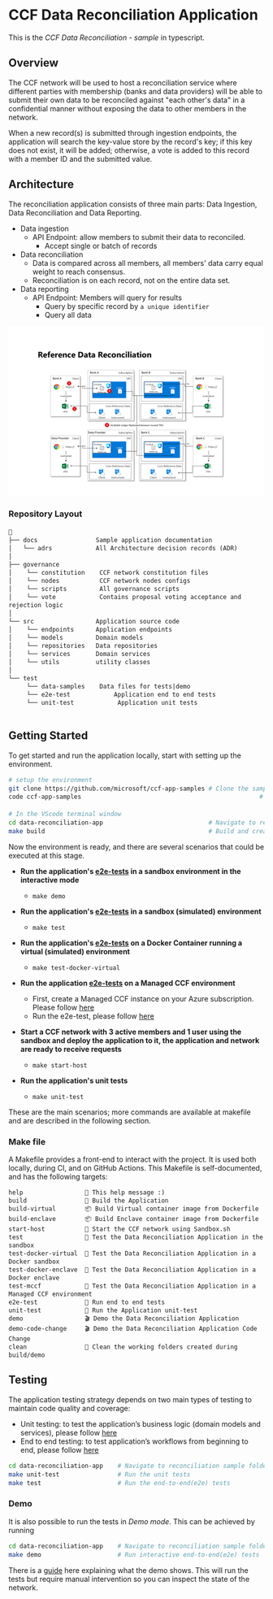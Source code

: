 # CCF Data Reconciliation Application

This is the _CCF Data Reconciliation - sample_ in typescript.

## Overview

The CCF network will be used to host a reconciliation service where different parties with membership (banks and data providers) will be able to submit their own data to be reconciled against "each other's data" in a confidential manner without exposing the data to other members in the network.

When a new record(s) is submitted through ingestion endpoints, the application will search the key-value store by the record's key; if this key does not exist, it will be added; otherwise, a vote is added to this record with a member ID and the submitted value.

## Architecture

The reconciliation application consists of three main parts: Data Ingestion, Data Reconciliation and Data Reporting.

- Data ingestion
  - API Endpoint: allow members to submit their data to reconciled.
    - Accept single or batch of records
- Data reconciliation
  - Data is compared across all members, all members' data carry equal weight to reach consensus.
  - Reconciliation is on each record, not on the entire data set.
- Data reporting
  - API Endpoint: Members will query for results
    - Query by specific record by `a unique identifier`
    - Query all data

![architecture diagram](./docs/images/architecture.png)

### Repository Layout

```text
📂
├── docs                Sample application documentation
│   └── adrs            All Architecture decision records (ADR)
│
├── governance
│    └── constitution    CCF network constitution files
│    └── nodes           CCF network nodes configs
│    └── scripts         All governance scripts
│    └── vote            Contains proposal voting acceptance and rejection logic
│
└── src                 Application source code
│    └── endpoints      Application endpoints
│    └── models         Domain models
│    └── repositories   Data repositories
│    └── services       Domain services
│    └── utils          utility classes
│
└── test
     └── data-samples    Data files for tests|demo
     └── e2e-test            Application end to end tests
     └── unit-test            Application unit tests
     

```

## Getting Started

To get started and run the application locally, start with setting up the environment.

```bash
# setup the environment
git clone https://github.com/microsoft/ccf-app-samples # Clone the samples repository
code ccf-app-samples                                                 # open samples repository in Visual studio code

# In the VScode terminal window
cd data-reconciliation-app                             # Navigate to reconciliation sample folder
make build                                             # Build and create the application deployment bundle
```

Now the environment is ready, and there are several scenarios that could be executed at this stage.

- **Run the application's [e2e-tests](./test/test.sh) in a sandbox environment in the interactive mode**
  - `make demo`

- **Run the application's [e2e-tests](./test/test.sh) in a sandbox (simulated) environment**
  - `make test`

- **Run the application's [e2e-tests](./test/test.sh) on a Docker Container running a virtual (simulated) environment**
  - `make test-docker-virtual`

- **Run the application [e2e-tests](./test/test.sh) on a Managed CCF environment**
  - First, create a Managed CCF instance on your Azure subscription. Please follow [here](https://github.com/microsoft/ccf-app-samples/tree/main/deploy#deploying-the-ccf-samples)
  - Run the e2e-test, please follow [here](https://github.com/microsoft/ccf-app-samples/tree/main/deploy#deploying-a-ccf-application-to-azure-managed-ccf)

- **Start a CCF network with 3 active members and 1 user using the sandbox and deploy the application to it, the application and network are ready to receive requests**
  - `make start-host`

- **Run the application's unit tests**
  - `make unit-test`

These are the main scenarios; more commands are available at makefile and are described in the following section.

### Make file

A Makefile provides a front-end to interact with the project. It is used both locally, during CI, and on GitHub Actions. This Makefile is self-documented, and has the following targets:

```text
help                 💬 This help message :)
build                🔨 Build the Application
build-virtual        📦 Build Virtual container image from Dockerfile
build-enclave        📦 Build Enclave container image from Dockerfile
start-host           🏃 Start the CCF network using Sandbox.sh
test                 🧪 Test the Data Reconciliation Application in the sandbox
test-docker-virtual  🧪 Test the Data Reconciliation Application in a Docker sandbox
test-docker-enclave  🧪 Test the Data Reconciliation Application in a Docker enclave
test-mccf            🧪 Test the Data Reconciliation Application in a Managed CCF environment
e2e-test             🧪 Run end to end tests
unit-test            🧪 Run the Application unit-test
demo                 🎬 Demo the Data Reconciliation Application
demo-code-change     🎬 Demo the Data Reconciliation Application Code Change
clean                🧹 Clean the working folders created during build/demo
```

## Testing

The application testing strategy depends on two main types of testing to maintain code quality and coverage:

- Unit testing: to test the application’s business logic (domain models and services), please follow [here](./test/testing.md#unit-testing)
- End to end testing: to test application’s workflows from beginning to end, please follow [here](./test/testing.md#end-to-end-testing)

```bash
cd data-reconciliation-app    # Navigate to reconciliation sample folder
make unit-test                # Run the unit tests
make test                     # Run the end-to-end(e2e) tests 
```

### Demo

It is also possible to run the tests in _Demo mode_. This can be achieved by running

```bash
cd data-reconciliation-app    # Navigate to reconciliation sample folder
make demo                     # Run interactive end-to-end(e2e) tests
```

There is a [guide](./docs/demo-guidance.md) here explaining what the demo shows. This will run the tests but require manual intervention so you can inspect the state of the network.
